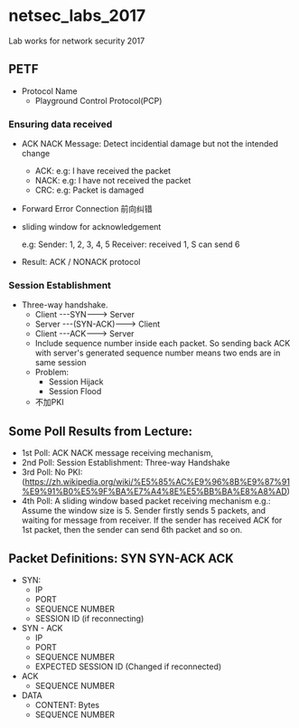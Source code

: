 # netsec_labs_2017
Lab works for network security 2017


## PETF

* Protocol Name
	* Playground Control Protocol(PCP)

### Ensuring data received
* ACK NACK Message: Detect incidential damage but not the intended change
	* ACK: e.g: I have received the packet
	* NACK: e.g: I have not received the packet
	* CRC: e.g: Packet is damaged
* Forward Error Connection 前向纠错

* sliding window for acknowledgement

 	e.g:   Sender: 1, 2, 3, 4, 5
 			Receiver: received 1, S can send 6
* Result: ACK / NONACK protocol

### Session Establishment
* Three-way handshake.
	* Client ---SYN---> Server
	* Server ---(SYN-ACK)---> Client
	* Client ---ACK---> Server
	* Include sequence number inside each packet. So sending back ACK with server's generated sequence number means two ends are in same session
	* Problem: 
		* Session Hijack
		* Session Flood 
	* 不加PKI


## Some Poll Results from Lecture:

* 1st Poll: ACK NACK message receiving mechanism,
* 2nd Poll: Session Establishment: Three-way Handshake
* 3rd Poll: No PKI: (https://zh.wikipedia.org/wiki/%E5%85%AC%E9%96%8B%E9%87%91%E9%91%B0%E5%9F%BA%E7%A4%8E%E5%BB%BA%E8%A8%AD)
* 4th Poll: A sliding window based packet receiving mechanism
	e.g.: Assume the window size is 5. Sender firstly sends 5 packets, and waiting for message from receiver. If the sender has received ACK for 1st packet, then the sender can send 6th packet and so on.

## Packet Definitions: SYN SYN-ACK ACK
* SYN:
	* IP 
	* PORT
	* SEQUENCE NUMBER
	* SESSION ID (if reconnecting)
* SYN - ACK
	* IP 
	* PORT
	* SEQUENCE NUMBER
	* EXPECTED SESSION ID (Changed if reconnected)
* ACK
	* SEQUENCE NUMBER
* DATA
	* CONTENT: Bytes
	* SEQUENCE NUMBER

